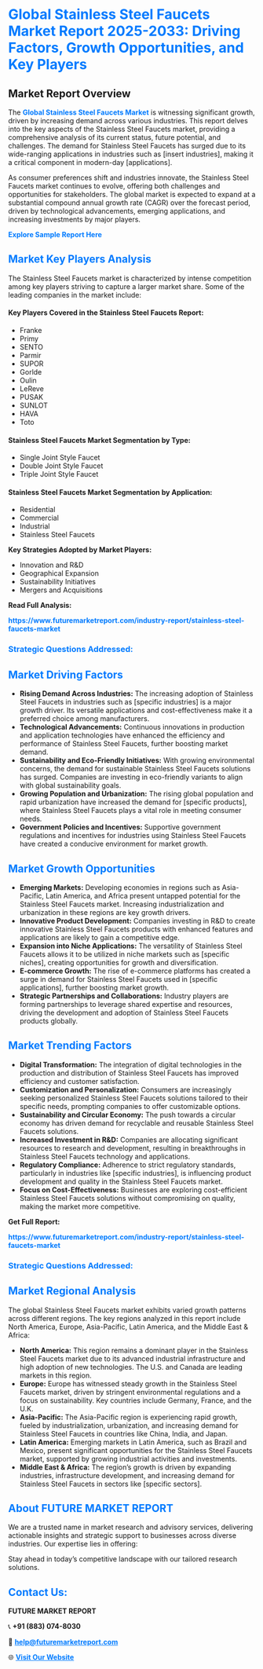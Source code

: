 <h1 style="color: #007BFF;">Global Stainless Steel Faucets Market Report 2025-2033: Driving Factors, Growth Opportunities, and Key Players</h1>

<section id="overview">
<h2>Market Report Overview</h2>
<p>The <a href="https://www.futuremarketreport.com/industry-report/stainless-steel-faucets-market" style="color: #007BFF; text-decoration: none;"><strong>Global Stainless Steel Faucets Market</strong></a> is witnessing significant growth, driven by increasing demand across various industries. This report delves into the key aspects of the Stainless Steel Faucets market, providing a comprehensive analysis of its current status, future potential, and challenges. The demand for Stainless Steel Faucets has surged due to its wide-ranging applications in industries such as [insert industries], making it a critical component in modern-day [applications].</p>
<p>As consumer preferences shift and industries innovate, the Stainless Steel Faucets market continues to evolve, offering both challenges and opportunities for stakeholders. The global market is expected to expand at a substantial compound annual growth rate (CAGR) over the forecast period, driven by technological advancements, emerging applications, and increasing investments by major players.</p>
</section>

<section id="overview">
<p><a href="https://www.futuremarketreport.com/request-sample/reportId=112285" style="color: #007BFF; text-decoration: none;"><strong>Explore Sample Report Here</strong></a></p>
</section>

<section id="key-players">
<h2 style="color: #007BFF;">Market Key Players Analysis</h2>
<p>The Stainless Steel Faucets market is characterized by intense competition among key players striving to capture a larger market share. Some of the leading companies in the market include:</p>
<h4>Key Players Covered in the Stainless Steel Faucets Report:</h4>
<ul><li>Franke</li><li>Primy</li><li>SENTO</li><li>Parmir</li><li>SUPOR</li><li>Gorlde</li><li>Oulin</li><li>LeReve</li><li>PUSAK</li><li>SUNLOT</li><li>HAVA</li><li>Toto</li></ul>
<h4>Stainless Steel Faucets Market Segmentation by Type:</h4>
<ul><li>Single Joint Style Faucet</li><li>Double Joint Style Faucet</li><li>Triple Joint Style Faucet</li></ul>

<h4>Stainless Steel Faucets Market Segmentation by Application:</h4>
<ul><li>Residential</li><li>Commercial</li><li>Industrial</li><li>Stainless Steel Faucets</li></ul>
<p><strong>Key Strategies Adopted by Market Players:</strong></p>
<ul>
<li>Innovation and R&D</li>
<li>Geographical Expansion</li>
<li>Sustainability Initiatives</li>
<li>Mergers and Acquisitions</li>
</ul>
</section>

<section>
<p><strong>Read Full Analysis: </strong></p><a href="https://www.futuremarketreport.com/industry-report/stainless-steel-faucets-market" style="color: #007BFF; text-decoration: none;"><strong>https://www.futuremarketreport.com/industry-report/stainless-steel-faucets-market</strong></a>
<h3 style="color: #007BFF;">Strategic Questions Addressed:</h3>
</section>

<section id="driving-factors">
<h2 style="color: #007BFF;">Market Driving Factors</h2>
<ul>
<li><strong>Rising Demand Across Industries:</strong> The increasing adoption of Stainless Steel Faucets in industries such as [specific industries] is a major growth driver. Its versatile applications and cost-effectiveness make it a preferred choice among manufacturers.</li>
<li><strong>Technological Advancements:</strong> Continuous innovations in production and application technologies have enhanced the efficiency and performance of Stainless Steel Faucets, further boosting market demand.</li>
<li><strong>Sustainability and Eco-Friendly Initiatives:</strong> With growing environmental concerns, the demand for sustainable Stainless Steel Faucets solutions has surged. Companies are investing in eco-friendly variants to align with global sustainability goals.</li>
<li><strong>Growing Population and Urbanization:</strong> The rising global population and rapid urbanization have increased the demand for [specific products], where Stainless Steel Faucets plays a vital role in meeting consumer needs.</li>
<li><strong>Government Policies and Incentives:</strong> Supportive government regulations and incentives for industries using Stainless Steel Faucets have created a conducive environment for market growth.</li>
</ul>
</section>

<section id="growth-opportunities">
<h2 style="color: #007BFF;">Market Growth Opportunities</h2>
<ul>
<li><strong>Emerging Markets:</strong> Developing economies in regions such as Asia-Pacific, Latin America, and Africa present untapped potential for the Stainless Steel Faucets market. Increasing industrialization and urbanization in these regions are key growth drivers.</li>
<li><strong>Innovative Product Development:</strong> Companies investing in R&D to create innovative Stainless Steel Faucets products with enhanced features and applications are likely to gain a competitive edge.</li>
<li><strong>Expansion into Niche Applications:</strong> The versatility of Stainless Steel Faucets allows it to be utilized in niche markets such as [specific niches], creating opportunities for growth and diversification.</li>
<li><strong>E-commerce Growth:</strong> The rise of e-commerce platforms has created a surge in demand for Stainless Steel Faucets used in [specific applications], further boosting market growth.</li>
<li><strong>Strategic Partnerships and Collaborations:</strong> Industry players are forming partnerships to leverage shared expertise and resources, driving the development and adoption of Stainless Steel Faucets products globally.</li>
</ul>
</section>

<section id="trending-factors">
<h2 style="color: #007BFF;">Market Trending Factors</h2>
<ul>
<li><strong>Digital Transformation:</strong> The integration of digital technologies in the production and distribution of Stainless Steel Faucets has improved efficiency and customer satisfaction.</li>
<li><strong>Customization and Personalization:</strong> Consumers are increasingly seeking personalized Stainless Steel Faucets solutions tailored to their specific needs, prompting companies to offer customizable options.</li>
<li><strong>Sustainability and Circular Economy:</strong> The push towards a circular economy has driven demand for recyclable and reusable Stainless Steel Faucets solutions.</li>
<li><strong>Increased Investment in R&D:</strong> Companies are allocating significant resources to research and development, resulting in breakthroughs in Stainless Steel Faucets technology and applications.</li>
<li><strong>Regulatory Compliance:</strong> Adherence to strict regulatory standards, particularly in industries like [specific industries], is influencing product development and quality in the Stainless Steel Faucets market.</li>
<li><strong>Focus on Cost-Effectiveness:</strong> Businesses are exploring cost-efficient Stainless Steel Faucets solutions without compromising on quality, making the market more competitive.</li>
</ul>
</section>

<section>
<p><strong>Get Full Report: </strong></p><a href="https://www.futuremarketreport.com/industry-report/stainless-steel-faucets-market" style="color: #007BFF; text-decoration: none;"><strong>https://www.futuremarketreport.com/industry-report/stainless-steel-faucets-market</strong></a>
<h3 style="color: #007BFF;">Strategic Questions Addressed:</h3>
</section>


<section id="regional-analysis">
<h2 style="color: #007BFF;">Market Regional Analysis</h2>
<p>The global Stainless Steel Faucets market exhibits varied growth patterns across different regions. The key regions analyzed in this report include North America, Europe, Asia-Pacific, Latin America, and the Middle East & Africa:</p>
<ul>
<li><strong>North America:</strong> This region remains a dominant player in the Stainless Steel Faucets market due to its advanced industrial infrastructure and high adoption of new technologies. The U.S. and Canada are leading markets in this region.</li>
<li><strong>Europe:</strong> Europe has witnessed steady growth in the Stainless Steel Faucets market, driven by stringent environmental regulations and a focus on sustainability. Key countries include Germany, France, and the U.K.</li>
<li><strong>Asia-Pacific:</strong> The Asia-Pacific region is experiencing rapid growth, fueled by industrialization, urbanization, and increasing demand for Stainless Steel Faucets in countries like China, India, and Japan.</li>
<li><strong>Latin America:</strong> Emerging markets in Latin America, such as Brazil and Mexico, present significant opportunities for the Stainless Steel Faucets market, supported by growing industrial activities and investments.</li>
<li><strong>Middle East & Africa:</strong> The region’s growth is driven by expanding industries, infrastructure development, and increasing demand for Stainless Steel Faucets in sectors like [specific sectors].</li>
</ul>
</section>

<footer>
<h2 style="color: #007BFF;">About FUTURE MARKET REPORT</h2>
<p>We are a trusted name in market research and advisory services, delivering actionable insights and strategic support to businesses across diverse industries. Our expertise lies in offering:</p>

<p>Stay ahead in today’s competitive landscape with our tailored research solutions.</p>

<h2 style="color: #007BFF;">Contact Us:</h2>
<p><strong>FUTURE MARKET REPORT</strong></p>
<p>📞 <strong>+91 (883) 074-8030</strong></p>
<p>📧 <strong><a href="mailto:help@futuremarketreport.com" style="color: #007BFF;">help@futuremarketreport.com</a></strong></p>
<p>🌐 <strong><a href="https://www.futuremarketreport.com/" style="color: #007BFF;">Visit Our Website</a></strong></p>
</footer>